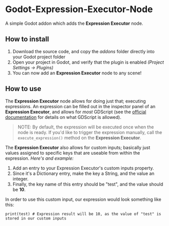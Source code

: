 # Godot-Expression-Executor-Node

A simple Godot addon which adds the **Expression Executor** node.

## How to install
1. Download the source code, and copy the *addons* folder directly into your Godot project folder
2. Open your project in Godot, and verify that the plugin is enabled *(Project Settings -> Plugins)*
3. You can now add an **Expression Executor** node to any scene!

## How to use
The **Expression Executor** node allows for doing just that; executing expressions.
An expression can be filled out in the inspector panel of an **Expression Executor**, and allows for *most* GDScript (see the [official documentation](https://docs.godotengine.org/en/stable/classes/class_expression.html) for details on what GDScript is allowed).

>NOTE: By default, the expression will be executed once when the node is ready. If you'd like to trigger the expression manually, call the `execute_expression()` method on the **Expression Executor**.

The **Expression Executor** also allows for custom inputs; basically just values assigned to specific keys that are useable from within the expression.
*Here's and example:*
1. Add an entry to your Expression Executor's custom inputs property.
2. Since it's a Dictionary entry, make the key a String, and the value an integer.
3. Finally, the key name of this entry should be "test", and the value should be **10**.

In order to use this custom input, our expression would look something like this:
```gdscript
print(test) # Expression result will be 10, as the value of "test" is stored in our custom inputs
```

